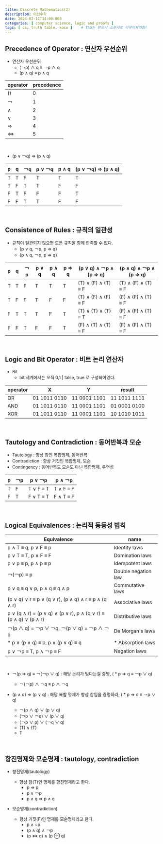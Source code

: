 ```yaml
---
title: Discrete Mathematics(2)
description: 이산수학
date: 2024-02-11T14:00:000
categories: [ computer science, logic and proofs ]
tags: [ cs, truth table, kocw ]    # TAG는 반드시 소문자로 이루어져야함!
---
```


<h2> Precedence of Operator : 연산자 우선순위 </h2>

- 연산자 우선순위
  - (￢p) ∧ q ≡ ￢p ∧ q
  - (p ∧ q) ≡ p ∧ q

| operator | precedence |
|----------|------------|
| ()       | 0          |
| ￢        | 1          |
| ∧        | 2          |
| ∨        | 3          |
| ⇒        | 4          |
| ⇔        | 5          |

<br>

- (p ∨ ￢q) ⇒ (p ∧ q)

| p | q | ￢q | p ∨ ￢q | p ∧ q | (p ∨ ￢q) ⇒ (p ∧ q) |
|---|---|----|--------|-------|--------------------|
| T | T | F  | T      | T     | T                  |
| T | F | T  | T      | F     | F                  |
| F | T | F  | F      | F     | T                  |
| F | F | T  | T      | F     | F                  |

<br>

<h2> Consistence of Rules : 규칙의 일관성 </h2>

- 규칙이 일관되지 않으면 모든 규칙을 함께 만족할 수 없다.
  - {p ∨ q, ￢p, p ⇒ q}
  - {p ∧ q, ￢p, p ⇒ q}

| p | q | ￢p | p ∨ q | p ∧ q | p ⇒ q | (p ∨ q) ∧ ￢p ∧ (p ⇒ q) | (p ∧ q) ∧ ￢p ∧ (p ⇒ q) |
|---|---|----|-------|-------|-------|------------------------|------------------------|
| T | T | F  | T     | T     | T     | (T) ∧ (F) ∧ (T) ≡ F    | (T) ∧ (F) ∧ (T) ≡ F    |
| T | F | F  | T     | F     | F     | (T) ∧ (F) ∧ (F) ≡ F    | (F) ∧ (F) ∧ (T) ≡ F    |
| F | T | T  | T     | F     | T     | (T) ∧ (T) ∧ (T) ≡ T    | (F) ∧ (F) ∧ (T) ≡ F    |
| F | F | T  | F     | F     | T     | (F) ∧ (T) ∧ (T) ≡ F    | (F) ∧ (F) ∧ (T) ≡ F    |

<br>

<h2> Logic and Bit Operator : 비트 논리 연산자</h2>

- Bit
  - bit 세계에서는 오직 0,1 | false, true 로 구성되어있다.

| operator | X            | Y            | result       |
|----------|--------------|--------------|--------------|
| OR       | 01 1011 0110 | 11 0001 1101 | 11 1011 1111 |
| AND      | 01 1011 0110 | 11 0001 1101 | 01 0001 0100 |
| XOR      | 01 1011 0110 | 11 0001 1101 | 10 1010 1011 |

<br>

<h2> Tautology and Contradiction : 동어반복과 모순 </h2>

- Tautology : 항상 참인 복합명제, 동어반복
- Contradiction : 항상 거짓인 복합명제, 모순
- Contingency : 동어반복도 모순도 아닌 복합명제, 우연성

| p | ￢p | p ∨ ￢p    | p ∧ ￢p    |
|---|----|-----------|-----------|
| T | F  | T ∨ F ≡ T | T ∧ F ≡ F |
| F | T  | F ∨ T ≡ T | F ∧ T ≡ F |

<br>

<h2> Logical Equivalences : 논리적 동등성 법칙 </h2>

| Equivalence                                                      | name                |
|------------------------------------------------------------------|---------------------|
| p ∧ T ≡ q, p ∨ F ≡ p                                             | Identity laws       |
| p ∨ T ≡ T, p ∧ F ≡ F                                             | Domination laws     |
| p ∨ p ≡ p, p ∧ p ≡ p                                             | Idempotent laws     |
| ￢(￢p) ≡ p                                                        | Double negation law |
| p ∨ q ≡ q ∨ p, p ∧ q ≡ q ∧ p                                     | Commutative laws    |
| (p ∨ q) ∨ r ≡ p ∨ (q ∨ r), (p ∧ q) ∧ r ≡ p ∧ (q ∧ r)             | Associative laws    |
| p ∨ (q ∧ r) = (p ∨ q) ∧ (p ∨ r), p ∧ (q ∨ r) ≡ (p ∧ q) ∨ (p ∧ r) | Distributive laws   |
| ￢(p ∧ q) = ￢p ∨ ￢q, ￢(p ∨ q) = ￢p ∧ ￢q                           | De Morgan's laws    |
| * p ∨ (p ∧ q) ≡ p, p ∧ (p ∨ q) ≡ q                               | * Absorption laws   |
| p ∨ ￢p ≡ T, p ∧ ￢p ≡ F                                           | Negation laws       |

<br>

- ￢(p ⇒ q) ≡ ￢(￢p ∨ q) : 해당 논리가 맞다는걸 증명, ( * p ⇒ q ≡ ￢p ∨ q)
  - ￢(￢p) ∧ ￢q ≡ p ∧ ￢q

- (p ∧ q) ⇒ (p ∨ q) : 해당 복합 명제가 항상 참임을 증명하라, ( * p ⇒ q ≡ ￢p ∨ q)
  - ￢(p ∧ q) ∨ (p ∨ q)
  - (￢p ∨ ￢q) ∨ (p ∨ q)
  - (￢p ∨ p) ∨ (￢q ∨ q)
  - (T) ∨ (T)
  - T

<br>

<h2> 항진명제와 모순명제 : tautology, contradiction </h2>

- 항진명제(tautology)
  - 항상 참(T)인 명제를 항진명제라고 한다.
    - p ⇒ p
    - p ∨ ￢p
    - p ∧ q ⇒ p ∧ q


- 모순명제(contradiction)
  - 항상 거짓(F)인 명제를 모순명제라고 한다.
    - p ∧ ~p
    - (p ∧ q) ∧ ￢p
    - (p ⇔ q) ∧ (p ⊕ q)












